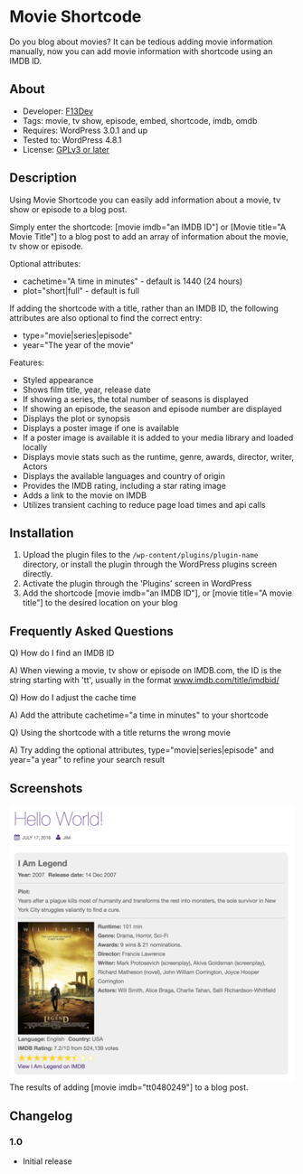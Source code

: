 # Movie Shortcode
Do you blog about movies? It can be tedious adding movie information manually, now you can add movie information with shortcode using an IMDB ID.

## About
* Developer: [F13Dev](http://f13dev.com)
* Tags: movie, tv show, episode, embed, shortcode, imdb, omdb
* Requires: WordPress 3.0.1 and up
* Tested to: WordPress 4.8.1
* License: [GPLv3 or later](http://www.gnu.org/licenses/gpl-3.0.html)

## Description
Using Movie Shortcode you can easily add information about a movie, tv show or episode to a blog post.

Simply enter the shortcode: [movie imdb="an IMDB ID"] or [Movie title="A Movie Title"] to a blog post to add an array of information about the movie, tv show or episode.

Optional attributes:
* cachetime="A time in minutes" - default is 1440 (24 hours)
* plot="short|full" - default is full

If adding the shortcode with a title, rather than an IMDB ID, the following attributes are also optional to find the correct entry:
* type="movie|series|episode"
* year="The year of the movie"

Features:
* Styled appearance
* Shows film title, year, release date
* If showing a series, the total number of seasons is displayed
* If showing an episode, the season and episode number are displayed
* Displays the plot or synopsis
* Displays a poster image if one is available
* If a poster image is available it is added to your media library and loaded locally
* Displays movie stats such as the runtime, genre, awards, director, writer, Actors
* Displays the available languages and country of origin
* Provides the IMDB rating, including a star rating image
* Adds a link to the movie on IMDB
* Utilizes transient caching to reduce page load times and api calls


## Installation
1. Upload the plugin files to the `/wp-content/plugins/plugin-name` directory, or install the plugin through the WordPress plugins screen directly.
2. Activate the plugin through the 'Plugins' screen in WordPress
3. Add the shortcode [movie imdb="an IMDB ID"], or [movie title="A movie title"] to the desired location on your blog


## Frequently Asked Questions
Q) How do I find an IMDB ID

A) When viewing a movie, tv show or episode on IMDB.com, the ID is the string starting with 'tt', usually in the format www.imdb.com/title/imdbid/

Q) How do I adjust the cache time

A) Add the attribute cachetime="a time in minutes" to your shortcode

Q) Using the shortcode with a title returns the wrong movie

A) Try adding the optional attributes, type="movie|series|episode" and year="a year" to refine your search result


## Screenshots
![Movie Shortcode screenshot](screenshot-1.png)
The results of adding [movie imdb="tt0480249"] to a blog post.

## Changelog

### 1.0
* Initial release
